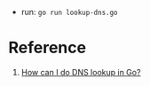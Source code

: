 - run: `go run lookup-dns.go`

# Reference 

1. [How can I do DNS lookup in Go?](https://jameshfisher.com/2017/08/03/golang-dns-lookup/)